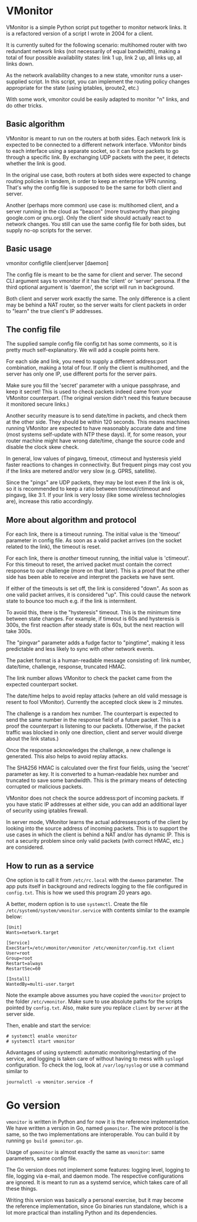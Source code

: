 # VMonitor

VMonitor is a simple Python script put together to monitor network links. It is a
refactored version of a script I wrote in 2004 for a client.

It is currently suited for the following scenario: multihomed router with two redundant
network links (not necessarily of equal bandwidth), making a total
of four possible availability states: link 1 up, link 2 up, all links up,
all links down.

As the network availability changes to a new state, vmonitor runs a
user-supplied script. In this script, you can implement the routing
policy changes appropriate for the state (using iptables, iproute2, etc.)

With some work, vmonitor could be easily adapted to monitor "n" links,
and do other tricks.

## Basic algorithm

VMonitor is meant to run on the routers at both sides. Each network link is expected to
be connected to a different network interface. VMonitor binds to each interface 
using a separate socket, so it can force packets to go through a specific link.
By exchanging UDP packets with the peer, it detects whether the link is good.

In the original use case, both routers at both sides were expected to change
routing policies in tandem, in order to keep an enterprise VPN running. That's why the
config file is supposed to be the same for both client and server.

Another (perhaps more common) use case is: multihomed client, and a server running
in the cloud as "beacon" (more trustworthy than pinging google.com or gnu.org).
Only the client side should actually react to network changes. You still can use
the same config file for both sides, but supply no-op scripts for the server.

## Basic usage 

vmonitor configfile client|server [daemon]

The config file is meant to be the same for client and server. The
second CLI argument says to vmonitor if it has the 'client' or 'server'
persona. If the third optional argument is 'daemon', the script will
run in background.

Both client and server work exactly the same. The only difference is
a client may be behind a NAT router, so the server waits for client
packets in order to "learn" the true client's IP addresses.

## The config file

The supplied sample config file config.txt has some comments, so it is
pretty much self-explanatory. We will add a couple points here.

For each side and link, you need to supply a different address:port combination,
making a total of four. If only the client is multihomed, and the server
has only one IP, use different ports for the server pairs.

Make sure you fill the 'secret' parameter with a unique passphrase, and keep
it secret! This is used to check packets indeed came from your VMonitor
counterpart. (The original version didn't need this feature because it 
monitored secure links.)

Another security measure is to send date/time in packets, and check them
at the other side. They should be within 120 seconds. This means machines
running VMonitor are expected to have reasonably accurate date and time
(most systems self-update with NTP these days). If, for some reason,
your router machine might have wrong date/time, change the source code
and disable the clock skew check.

In general, low values of pingavg, timeout, ctimeout and hysteresis yield
faster reactions to changes in connectivity. But frequent pings may cost you
if the links are metered and/or very slow (e.g. GPRS, satellite).

Since the "pings" are UDP packets, they may be lost even if the link is ok,
so it is recommended to keep a ratio between timeout/ctimeout and pingavg,
like 3:1. If your link is very lossy (like some wireless technologies are),
increase this ratio accordingly.

## More about algorithm and protocol

For each link, there is a timeout running. The initial value is the 'timeout'
parameter in config file. As soon as a valid packet arrives (on the socket related
to the link), the timeout is reset.

For each link, there is *another* timeout running, the initial value is 'ctimeout'.
For this timeout to reset, the arrived packet must contain the correct response
to our challenge (more on that later). This is a proof that the other side has 
been able to receive and interpret the packets we have sent.

If either of the timeouts is set off, the link is considered "down". As soon as
one valid packet arrives, it is considered "up". This could cause the network state
to bounce too much e.g. if the link is intermitent.

To avoid this, there is the "hysteresis" timeout. This is the minimum time
between state changes. For example, if timeout is 60s and hysteresis is 300s,
the first reaction after steady state is 60s, but the next reaction will take
300s.

The "pingvar" parameter adds a fudge factor to "pingtime", making it less
predictable and less likely to sync with other network events.

The packet format is a human-readable message consisting of: link number,
date/time, challenge, response, truncated HMAC.

The link number allows VMonitor to check the packet came from the expected
counterpart socket.

The date/time helps to avoid replay attacks (where an old valid message
is resent to fool VMonitor). Currently the accepted clock skew is 2 minutes.

The challenge is a random hex number. The counterpart is expected to send
the same number in the response field of a future packet. This is a proof
the counterpart is listening to our packets. (Otherwise, if the packet
traffic was blocked in only one direction, client and server would diverge
about the link status.)
 
Once the response acknowledges the challenge, a new challenge is generated.
This also helps to avoid replay attacks.

The SHA256 HMAC is calculated over the first four fields, using the 'secret' parameter
as key. It is converted to a human-readable hex number and truncated to save some bandwidth.
This is the primary means of detecting corrupted or malicious packets.

VMonitor does not check the source address:port of incoming packets. If you
have static IP addresses at either side, you can add an additional layer of
security using iptables firewall.

In server mode, VMonitor learns the actual addresses:ports of the client by
looking into the source address of incoming packets. This is to support the
use cases in which the client is behind a NAT and/or has dynamic IP. This is
not a security problem since only valid packets (with correct HMAC, etc.) are
considered.

## How to run as a service

One option is to call it from `/etc/rc.local` with the `daemon` parameter. The
app puts itself in background and redirects logging to the file configured in
`config.txt`. This is how we used this program 20 years ago.

A better, modern option is to use `systemctl`. Create the file `/etc/systemd/system/vmonitor.service`
with contents similar to the example below:

```
[Unit]
Wants=network.target

[Service]
ExecStart=/etc/vmonitor/vmonitor /etc/vmonitor/config.txt client
User=root
Group=root
Restart=always
RestartSec=60

[Install]
WantedBy=multi-user.target
```

Note the example above assumes you have copied the `vmonitor` project to the folder `/etc/vmonitor`.
Make sure to use absolute paths for the scripts pointed by `config.txt`. Also, make sure you replace
`client` by `server` at the server side.

Then, enable and start the service:

```
# systemctl enable vmonitor
# systemctl start vmonitor
```

Advantages of using systemctl: automatic monitoring/restarting of the service, and logging is taken
care of without having to mess with `syslogd` configuration. To check the log, look at `/var/log/syslog`
or use a command similar to

```
journalctl -u vmonitor.service -f
```

# Go version

`vmonitor` is written in Python and for now it is the reference implementation. We have written
a version in Go, named `gomonitor`. The wire protocol is the same, so the two implementations are interoperable.
You can build it by running `go build gomonitor.go`.

Usage of `gomonitor` is almost exactly the same as `vmonitor`: same parameters, same config file.

The Go version does not implement some features: logging level, logging to file, logging via e-mail,
and daemon mode. The respective configurations are ignored. It is meant to run as a systemd service,
which takes care of all these things.

Writing this version was basically a personal exercise, but it may become the reference implementation,
since Go binaries run standalone, which is a lot more practical than installing Python and its
dependencies.
